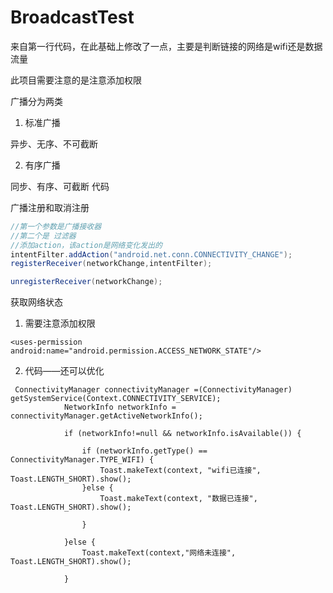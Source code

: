 # BroadcastTest
来自第一行代码，在此基础上修改了一点，主要是判断链接的网络是wifi还是数据流量

此项目需要注意的是注意添加权限

广播分为两类

 1. 标准广播

异步、无序、不可截断

2. 有序广播

同步、有序、可截断
代码

广播注册和取消注册
``` java
//第一个参数是广播接收器  
//第二个是 过滤器
//添加action，该action是网络变化发出的
intentFilter.addAction("android.net.conn.CONNECTIVITY_CHANGE");
registerReceiver(networkChange,intentFilter);

unregisterReceiver(networkChange);
```

获取网络状态
 1.  需要注意添加权限

``` stylus
<uses-permission android:name="android.permission.ACCESS_NETWORK_STATE"/>
```


2. 代码——还可以优化
``` stylus
 ConnectivityManager connectivityManager =(ConnectivityManager) getSystemService(Context.CONNECTIVITY_SERVICE);
            NetworkInfo networkInfo = connectivityManager.getActiveNetworkInfo();

            if (networkInfo!=null && networkInfo.isAvailable()) {

                if (networkInfo.getType() == ConnectivityManager.TYPE_WIFI) {
                    Toast.makeText(context, "wifi已连接", Toast.LENGTH_SHORT).show();
                }else {
                    Toast.makeText(context, "数据已连接", Toast.LENGTH_SHORT).show();

                }

            }else {
                Toast.makeText(context,"网络未连接", Toast.LENGTH_SHORT).show();

            }
```
